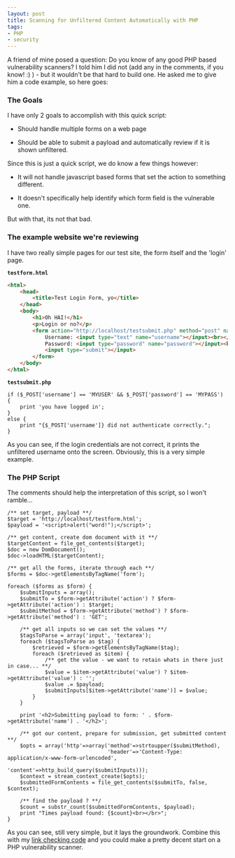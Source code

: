 ```yaml
---
layout: post
title: Scanning for Unfiltered Content Automatically with PHP
tags:
- PHP
- security
---
```

A friend of mine posed a question: Do you know of any good PHP based vulnerability scanners?  I told him I did not (add any in the comments, if you know! :) ) - but it wouldn't be that hard to build one.  He asked me to give him a code example, so here goes:

### The Goals

I have only 2 goals to accomplish with this quick script:

  * Should handle multiple forms on a web page

  * Should be able to submit a payload and automatically review if it is shown unfiltered.

Since this is just a quick script, we do know a few things however:

  * It will not handle javascript based forms that set the action to something different.

  * It doesn't specifically help identify which form field is the vulnerable one.

But with that, its not that bad.

### The example website we're reviewing

I have two really simple pages for our test site, the form itself and the 'login' page.

**`testform.html`**
```html
<html>
    <head>
        <title>Test Login Form, yo</title>
    </head>
    <body>
        <h1>Oh HAI!</h1>
        <p>Login or no?</p>
        <form action="http://localhost/testsubmit.php" method="post" name="login">
            Username: <input type="text" name="username"></input><br></br>
            Password: <input type="password" name="password"></input><br></br>
            <input type="submit"></input>
        </form>
    </body>
</html>
```

**`testsubmit.php`**
```php?start_inline=1
if ($_POST['username'] == 'MYUSER' && $_POST['password'] == 'MYPASS') {
    print 'you have logged in';
}
else {
    print "{$_POST['username']} did not authenticate correctly.";
}
```

As you can see, if the login credentials are not correct, it prints the unfiltered username onto the screen.  Obviously, this is a very simple example.

### The PHP Script

The comments should help the interpretation of this script, so I won't ramble...

```php?start_inline=1
/** set target, payload **/
$target = 'http://localhost/testform.html';
$payload = '<script>alert("word!");</script>';

/** get content, create dom document with it **/
$targetContent = file_get_contents($target);
$doc = new DomDocument();
$doc->loadHTML($targetContent);

/** get all the forms, iterate through each **/
$forms = $doc->getElementsByTagName('form');

foreach ($forms as $form) {
    $submitInputs = array();
    $submitTo = $form->getAttribute('action') ? $form->getAttribute('action') : $target;
    $submitMethod = $form->getAttribute('method') ? $form->getAttribute('method') : 'GET';

    /** get all inputs so we can set the values **/
    $tagsToParse = array('input', 'textarea');
    foreach ($tagsToParse as $tag) {
        $retrieved = $form->getElementsByTagName($tag);
        foreach ($retrieved as $item) {
            /** get the value - we want to retain whats in there just in case... **/
            $value = $item->getAttribute('value') ? $item->getAttribute('value') : '';
            $value .= $payload;
            $submitInputs[$item->getAttribute('name')] = $value;
        }
    }

    print '<h2>Submitting payload to form: ' . $form->getAttribute('name') . '</h2>';

    /** got our content, prepare for submission, get submitted content **/
    $opts = array('http'=>array('method'=>strtoupper($submitMethod),
                                'header'=>'Content-Type: application/x-www-form-urlencoded',
                                'content'=>http_build_query($submitInputs)));
    $context = stream_context_create($opts);
    $submittedFormContents = file_get_contents($submitTo, false, $context);

    /** find the payload ? **/
    $count = substr_count($submittedFormContents, $payload);
    print "Times payload found: {$count}<br></br>";
}
```

As you can see, still very simple, but it lays the groundwork.  Combine this with my [link checking code](/blog/2008/03/19/link-checking-module-1st-attempt/) and you could make a pretty decent start on a PHP vulnerability scanner.
